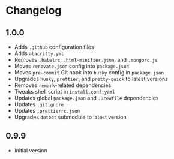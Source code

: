 # Changelog

## 1.0.0

- Adds `.github` configuration files
- Adds `alacritty.yml`
- Removes `.babelrc`, `.html-minifier.json`, and `.mongorc.js`
- Moves `renovate.json` config into `package.json`
- Moves `pre-commit` Git hook into `husky` config in `package.json`
- Upgrades `husky`, `prettier`, and `pretty-quick` to latest versions
- Removes `remark`-related dependencies
- Tweaks shell script in `install.conf.yaml`
- Updates global `package.json` and `.Brewfile` dependencies
- Updates `.gitignore`
- Updates `.prettierrc.json`
- Upgrades `dotbot` submodule to latest version

## 0.9.9

- Initial version

